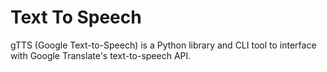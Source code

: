 # Text To Speech

gTTS (Google Text-to-Speech) is a Python library and CLI tool to interface with Google Translate's text-to-speech API.